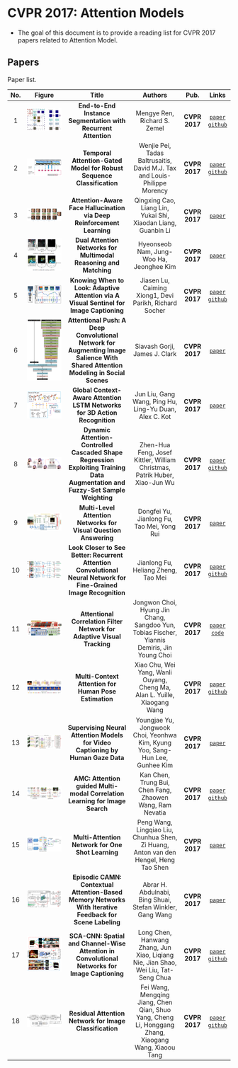 # CVPR 2017: Attention Models
- The goal of this document is to provide a reading list for CVPR 2017 papers related to Attention Model.

## Papers
Paper list.

|No.|Figure   |Title   |Authors  |Pub.  |Links|
|:-----:|:-----:|:-----:|:-----:|:---:|:------:|
|1|![Rec-Attend](data/Rec-Attend.png)|__End-to-End Instance Segmentation with Recurrent Attention__|Mengye Ren, Richard S. Zemel|__CVPR 2017__|[`paper`](http://openaccess.thecvf.com/content_cvpr_2017/papers/Ren_End-To-End_Instance_Segmentation_CVPR_2017_paper.pdf) [`github`](https://github.com/renmengye/rec-attend-public)|
|2|![TAGM](data/TAGM.png)|__Temporal Attention-Gated Model for Robust Sequence Classification__|Wenjie Pei, Tadas Baltrusaitis, David M.J. Tax and Louis-Philippe Morency|__CVPR 2017__|[`paper`](http://openaccess.thecvf.com/content_cvpr_2017/papers/Pei_Temporal_Attention-Gated_Model_CVPR_2017_paper.pdf) [`github`](https://github.com/wenjiepei/TAGM)|
|3|![Attention-FH](data/Attention-FH.png)|__Attention-Aware Face Hallucination via Deep Reinforcement Learning__|Qingxing Cao, Liang Lin, Yukai Shi, Xiaodan Liang, Guanbin Li|__CVPR 2017__|[`paper`](http://openaccess.thecvf.com/content_cvpr_2017/papers/Cao_Attention-Aware_Face_Hallucination_CVPR_2017_paper.pdf)|
|4|![DANs](data/DANs.png)|__Dual Attention Networks for Multimodal Reasoning and Matching__|Hyeonseob Nam, Jung-Woo Ha, Jeonghee Kim|__CVPR 2017__|[`paper`](http://openaccess.thecvf.com/content_cvpr_2017/papers/Nam_Dual_Attention_Networks_CVPR_2017_paper.pdf)|
|5|![Adaptive-Attention](data/Adaptive-Attention.png)|__Knowing When to Look: Adaptive Attention via A Visual Sentinel for Image Captioning__|Jiasen Lu, Caiming Xiong1, Devi Parikh, Richard Socher|__CVPR 2017__|[`paper`](http://openaccess.thecvf.com/content_cvpr_2017/papers/Lu_Knowing_When_to_CVPR_2017_paper.pdf) [`github`](https://github.com/jiasenlu/AdaptiveAttention)|
|6|![Attentional-Push](data/Attentional-Push.png)|__Attentional Push: A Deep Convolutional Network for Augmenting Image Salience With Shared Attention Modeling in Social Scenes__|Siavash Gorji, James J. Clark|__CVPR 2017__|[`paper`](http://openaccess.thecvf.com/content_cvpr_2017/papers/Gorji_Attentional_Push_A_CVPR_2017_paper.pdf)|
|7|![GCAA-LSTM](data/GCAA-LSTM.png)|__Global Context-Aware Attention LSTM Networks for 3D Action Recognition__|Jun Liu, Gang Wang, Ping Hu, Ling-Yu Duan, Alex C. Kot|__CVPR 2017__|[`paper`](http://openaccess.thecvf.com/content_cvpr_2017/papers/Liu_Global_Context-Aware_Attention_CVPR_2017_paper.pdf)|
|8|![DAC-CSR](data/DAC-CSR.png)|__Dynamic Attention-Controlled Cascaded Shape Regression Exploiting Training Data Augmentation and Fuzzy-Set Sample Weighting__|Zhen-Hua Feng, Josef Kittler, William Christmas, Patrik Huber, Xiao-Jun Wu|__CVPR 2017__|[`paper`](http://openaccess.thecvf.com/content_cvpr_2017/papers/Feng_Dynamic_Attention-Controlled_Cascaded_CVPR_2017_paper.pdf) [`github`](https://github.com/FengZhenhua/DAC-CSR)|
|9|![Multi-level-Attention](data/Multi-level-Attention.png)|__Multi-Level Attention Networks for Visual Question Answering__|Dongfei Yu, Jianlong Fu, Tao Mei, Yong Rui|__CVPR 2017__|[`paper`](http://openaccess.thecvf.com/content_cvpr_2017/papers/Yu_Multi-Level_Attention_Networks_CVPR_2017_paper.pdf)|
|10|![RA-CNN](data/RA-CNN.png)|__Look Closer to See Better: Recurrent Attention Convolutional Neural Network for Fine-Grained Image Recognition__|Jianlong Fu, Heliang Zheng, Tao Mei|__CVPR 2017__|[`paper`](http://openaccess.thecvf.com/content_cvpr_2017/papers/Fu_Look_Closer_to_CVPR_2017_paper.pdf) [`github`](https://github.com/Jianlong-Fu/Recurrent-Attention-CNN)|
|11|![ACFN](data/ACFN.png)|__Attentional Correlation Filter Network for Adaptive Visual Tracking__|Jongwon Choi, Hyung Jin Chang, Sangdoo Yun, Tobias Fischer, Yiannis Demiris, Jin Young Choi|__CVPR 2017__|[`paper`](http://openaccess.thecvf.com/content_cvpr_2017/papers/Choi_Attentional_Correlation_Filter_CVPR_2017_paper.pdf) [`code`](https://sites.google.com/site/jwchoivision/home/acfn-1)|
|12|![Multi-Context-Attention](data/Multi-Context-Attention.png)|__Multi-Context Attention for Human Pose Estimation__|Xiao Chu, Wei Yang, Wanli Ouyang, Cheng Ma, Alan L. Yuille, Xiaogang Wang|__CVPR 2017__|[`paper`](http://openaccess.thecvf.com/content_cvpr_2017/papers/Chu_Multi-Context_Attention_for_CVPR_2017_paper.pdf) [`github`](https://github.com/bearpaw/pose-attention)|
|13|![GEAN](data/GEAN.png)|__Supervising Neural Attention Models for Video Captioning by Human Gaze Data__|Youngjae Yu, Jongwook Choi, Yeonhwa Kim, Kyung Yoo, Sang-Hun Lee, Gunhee Kim|__CVPR 2017__|[`paper`](http://openaccess.thecvf.com/content_cvpr_2017/papers/Yu_Supervising_Neural_Attention_CVPR_2017_paper.pdf)|
|14|![AMC](data/AMC.png)|__AMC: Attention guided Multi-modal Correlation Learning for Image Search__|Kan Chen, Trung Bui, Chen Fang, Zhaowen Wang, Ram Nevatia|__CVPR 2017__|[`paper`](http://openaccess.thecvf.com/content_cvpr_2017/papers/Chen_AMC_Attention_guided_CVPR_2017_paper.pdf) [`github`](https://github.com/kanchen-usc/amc_att)|
|15|![MAN](data/MAN.png)|__Multi-Attention Network for One Shot Learning__|Peng Wang, Lingqiao Liu, Chunhua Shen, Zi Huang, Anton van den Hengel, Heng Tao Shen|__CVPR 2017__|[`paper`](http://openaccess.thecvf.com/content_cvpr_2017/papers/Wang_Multi-Attention_Network_for_CVPR_2017_paper.pdf)|
|16|![Episodic-CAMN](data/Episodic-CAMN.png)|__Episodic CAMN: Contextual Attention-Based Memory Networks With Iterative Feedback for Scene Labeling__|Abrar H. Abdulnabi, Bing Shuai, Stefan Winkler, Gang Wang|__CVPR 2017__|[`paper`](http://openaccess.thecvf.com/content_cvpr_2017/papers/Abdulnabi_Episodic_CAMN_Contextual_CVPR_2017_paper.pdf)|
|17|![SCA-CNN](data/SCA-CNN.png)|__SCA-CNN: Spatial and Channel-Wise Attention in Convolutional Networks for Image Captioning__|Long Chen, Hanwang Zhang, Jun Xiao, Liqiang Nie, Jian Shao, Wei Liu, Tat-Seng Chua|__CVPR 2017__|[`paper`](http://openaccess.thecvf.com/content_cvpr_2017/papers/Chen_SCA-CNN_Spatial_and_CVPR_2017_paper.pdf) [`github`](https://github.com/zjuchenlong/sca-cnn)|
|18|![Residual-Attention-Network](data/Residual-Attention-Network.png)|__Residual Attention Network for Image Classification__|Fei Wang, Mengqing Jiang, Chen Qian, Shuo Yang, Cheng Li, Honggang Zhang, Xiaogang Wang, Xiaoou Tang|__CVPR 2017__|[`paper`](http://openaccess.thecvf.com/content_cvpr_2017/papers/Wang_Residual_Attention_Network_CVPR_2017_paper.pdf) [`github`](https://github.com/buptwangfei/residual-attention-network)|